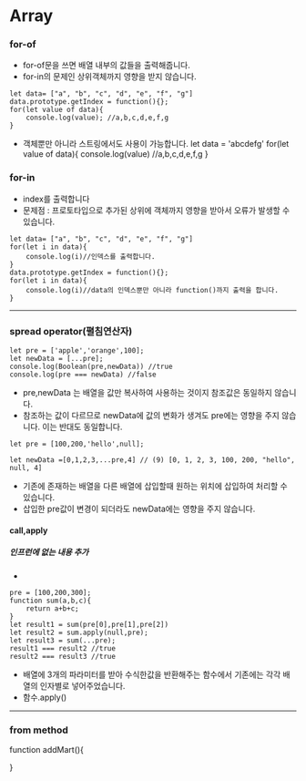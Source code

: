 Array
===
### for-of
* for-of문을 쓰면 배열 내부의 값들을 출력해줍니다.
* for-in의 문제인 상위객체까지 영향을 받지 않습니다.
```
let data= ["a", "b", "c", "d", "e", "f", "g"]
data.prototype.getIndex = function(){};
for(let value of data){
    console.log(value); //a,b,c,d,e,f,g
}
```
* 객체뿐만 아니라 스트링에서도 사용이 가능합니다.
let data = 'abcdefg'
for(let value of data){
    console.log(value) //a,b,c,d,e,f,g
}

### for-in
* index를 출력합니다
* 문제점 : 프로토타입으로 추가된 상위에 객체까지 영향을 받아서 오류가 발생할 수 있습니다.
```
let data= ["a", "b", "c", "d", "e", "f", "g"]
for(let i in data){
    console.log(i)//인덱스를 출력합니다.
}
data.prototype.getIndex = function(){};
for(let i in data){
    console.log(i)//data의 인덱스뿐만 아니라 function()까지 출력을 합니다.
}
```
---

### spread operator(펼침연산자)
```
let pre = ['apple','orange',100];
let newData = [...pre];
console.log(Boolean(pre,newData)) //true
console.log(pre === newData) //false
```
* pre,newData 는 배열을 값만 복사하여 사용하는 것이지 참조값은 동일하지 않습니다.
* 참조하는 값이 다르므로 newData에 값의 변화가 생겨도 pre에는 영향을 주지 않습니다. 이는 반대도 동일합니다.
```
let pre = [100,200,'hello',null];

let newData =[0,1,2,3,...pre,4] // (9) [0, 1, 2, 3, 100, 200, "hello", null, 4]
```
* 기존에 존재하는 배열을 다른 배열에 삽입할때 원하는 위치에 삽입하여 처리할 수 있습니다.
* 삽입한 pre값이 변경이 되더라도 newData에는 영향을 주지 않습니다.
#### call,apply
##### 인프런에 없는 내용 추가
* 
```
pre = [100,200,300];
function sum(a,b,c){
    return a+b+c;
}
let result1 = sum(pre[0],pre[1],pre[2])
let result2 = sum.apply(null,pre);
let result3 = sum(...pre);
result1 === result2 //true
result2 === result3 //true
``` 
* 배열에 3개의 파라미터를 받아 수식한값을 반환해주는 함수에서 기존에는 각각 배열의 인자별로 넣어주었습니다.
* 함수.apply()
---
### from method
function addMart(){

}

